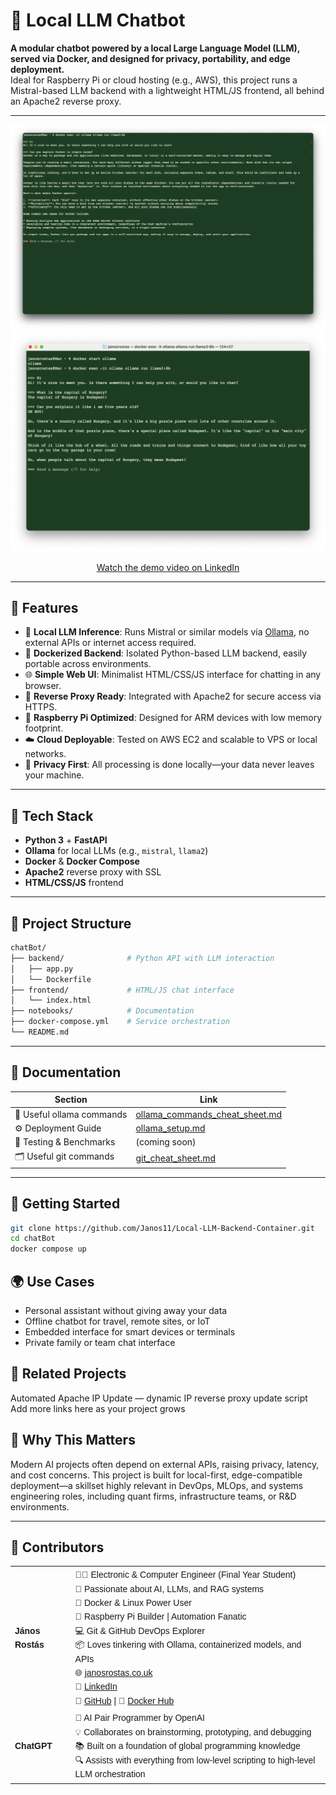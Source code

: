 # 💬 Local LLM Chatbot

**A modular chatbot powered by a local Large Language Model (LLM), served via Docker, and designed for privacy, portability, and edge deployment.**  
Ideal for Raspberry Pi or cloud hosting (e.g., AWS), this project runs a Mistral-based LLM backend with a lightweight HTML/JS frontend, all behind an Apache2 reverse proxy.




---
[![Watch the demo video on LinkedIn](screenshots/Screenshot_2025-07-14_at_12.21.17.png)](https://www.linkedin.com/feed/update/urn:li:ugcPost:7350485059256172545/)
[![Watch the demo video on LinkedIn](screenshots/Screenshot_2025-07-14_at_13.53.00.png)](https://www.linkedin.com/feed/update/urn:li:ugcPost:7350485059256172545/)
<p align="center">
  <a href="https://www.linkedin.com/feed/update/urn:li:ugcPost:7350485059256172545/">Watch the demo video on LinkedIn</a>
</p>


---

## 🚀 Features

- 🧠 **Local LLM Inference**: Runs Mistral or similar models via [Ollama](https://ollama.com), no external APIs or internet access required.
- 🐳 **Dockerized Backend**: Isolated Python-based LLM backend, easily portable across environments.
- 🌐 **Simple Web UI**: Minimalist HTML/CSS/JS interface for chatting in any browser.
- 🔄 **Reverse Proxy Ready**: Integrated with Apache2 for secure access via HTTPS.
- 🍓 **Raspberry Pi Optimized**: Designed for ARM devices with low memory footprint.
- ☁️ **Cloud Deployable**: Tested on AWS EC2 and scalable to VPS or local networks.
- 🔐 **Privacy First**: All processing is done locally—your data never leaves your machine.




---

## 🧱 Tech Stack

- **Python 3** + **FastAPI**
- **Ollama** for local LLMs (e.g., `mistral`, `llama2`)
- **Docker** & **Docker Compose**
- **Apache2** reverse proxy with SSL
- **HTML/CSS/JS** frontend





---

## 📂 Project Structure

```bash
chatBot/
├── backend/              # Python API with LLM interaction
│   ├── app.py
│   └── Dockerfile
├── frontend/             # HTML/JS chat interface
│   └── index.html
├── notebooks/            # Documentation
├── docker-compose.yml    # Service orchestration
└── README.md
```



---
## 📌 Documentation

| Section                   | 	Link                                                                                                |
|---------------------------|------------------------------------------------------------------------------------------------------|
| 🦙 Useful ollama commands | [ollama_commands_cheat_sheet.md](notebooks/ollama_commands_cheat_sheet.md)                           |
| ⚙️ Deployment Guide	      | [ollama_setup.md](notebooks/ollama_setup.md)                                                                        |
| 🧪 Testing & Benchmarks	  | (coming soon)                                                                                        |
| 🗂️ Useful git commands   | [git_cheat_sheet.md](https://github.com/Janos11/Robot_Web_Controller/blob/master/git_cheat_sheet.md) |




---
## 🧭 Getting Started

```bash
git clone https://github.com/Janos11/Local-LLM-Backend-Container.git
cd chatBot
docker compose up
```


## 🌍 Use Cases

- Personal assistant without giving away your data
- Offline chatbot for travel, remote sites, or IoT
- Embedded interface for smart devices or terminals
- Private family or team chat interface




## 📎 Related Projects

Automated Apache IP Update — dynamic IP reverse proxy update script
Add more links here as your project grows



## 🧠 Why This Matters

Modern AI projects often depend on external APIs, raising privacy, latency, and cost concerns. 
This project is built for local-first, edge-compatible deployment—a skillset highly relevant in 
DevOps, MLOps, and systems engineering roles, including quant firms, infrastructure teams, or R&D environments.






---
## 🤝 Contributors

<table style="font-family: Arial, sans-serif; line-height: 1.6;">
  <tr>
    <td><strong>János Rostás</strong></td>
    <td>
      👨‍💻 Electronic & Computer Engineer (Final Year Student)<br>
      🧠 Passionate about AI, LLMs, and RAG systems<br>
      🐳 Docker & Linux Power User<br>
      🔧 Raspberry Pi Builder | Automation Fanatic<br>
      💻 Git & GitHub DevOps Explorer<br>
      📦 Loves tinkering with Ollama, containerized models, and APIs<br>
      🌐 <a href="https://janosrostas.co.uk" target="_blank">janosrostas.co.uk</a><br>
      🔗 <a href="https://www.linkedin.com/in/janos-rostas/" target="_blank">LinkedIn</a><br>
      🐙 <a href="https://github.com/Janos11" target="_blank">GitHub</a> |
      🐋 <a href="https://hub.docker.com/u/janos11" target="_blank">Docker Hub</a>
    </td>
  </tr>
  <tr>
    <td><strong>ChatGPT</strong></td>
    <td>
      🤖 AI Pair Programmer by OpenAI<br>
      💡 Collaborates on brainstorming, prototyping, and debugging<br>
      📚 Built on a foundation of global programming knowledge<br>
      🔍 Assists with everything from low-level scripting to high-level LLM orchestration
    </td>
  </tr>
</table>
